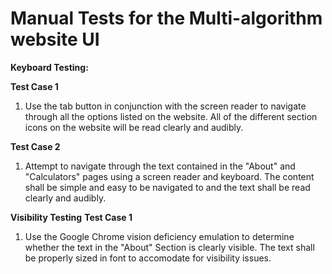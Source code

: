 # **Manual Tests for the Multi-algorithm website UI**

**Keyboard Testing:**

**Test Case 1**
1. Use the tab button in conjunction with the screen reader to navigate through all the options listed on the website. All of the different section icons on the website will be read clearly and audibly.

**Test Case 2**
1. Attempt to navigate through the text contained in the "About" and "Calculators" pages using a screen reader and keyboard. The content shall be simple and easy to be navigated to and the text shall be read clearly and audibly.

**Visibility Testing**
**Test Case 1**
1. Use the Google Chrome vision deficiency emulation to determine whether the text in the "About" Section is clearly visible. The text shall be properly sized in font to accomodate for visibility issues.